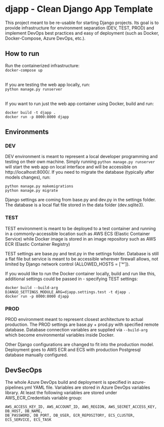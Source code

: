 # djapp - Clean Django App Template
This project meant to be re-usable for starting Django projects.
Its goal is to provide infrastructure for environment separation (DEV, TEST, PROD)
and implement DevOps best practices and easy of deployment (such as Docker, Docker-Compose, Azure DevOps, etc.).

## How to run
Run the containerized infrastructure:<br>
```docker-compose up```<br><br>

If you are testing the web app locally, run:<br>
```python manage.py runserver```<br><br>

If you want to run just the web app container using Docker, build and run:<br>
```
docker build -t djapp .
docker run -p 8000:8000 djapp
```

## Environments
### DEV
DEV environment is meant to represent a local developer programming and testing
on their own machine. Simply running `python manage.py runserver` will start
the web app on local interface and will be accessible on http://localhost:8000/.
If you need to migrate the database (typically after models changes), run:
```
python manage.py makemigrations
python manage.py migrate
```
Django settings are coming from base.py and dev.py in the settings folder. 
The database is a local flat file stored in the data folder (dev.sqlite3).


### TEST
TEST environment is meant to be deployed to a test container and running in a 
commonly-accessible location such as AWS ECS (Elastic Container Service) while 
Docker image is stored in an image repository such as AWS ECR (Elastic Container Registry)

TEST settings are base.py and test.py in the settings folder. Database is still a
flat file but service is meant to be accessible wherever firewall allows, not
limited by Django network control (ALLOWED_HOSTS = ['*']).

If you would like to run the Docker container locally, build and run like this,
additional settings could be passed in - specifying TEST settings:
```
docker build --build-arg DJANGO_SETTINGS_MODULE_ARG=djapp.settings.test -t djapp . 
docker run -p 8000:8000 djapp
```


### PROD
PROD environment meant to represent closest architecture to actual production.
The PROD settings are base.py + prod.py with specified remote database.
Database connection variables are supplied via ```--build-arg``` which become 
environmental variables inside Docker. 

Other Django configurations are changed to fit into the production model.
Deployment goes to AWS ECR and ECS with production Postgresql database manually configured.


## DevSecOps
The whole Azure DevOps build and deployment is specified in azure-pipelines.yml YAML file.
Variables are stored in Azure DevOps variables library. At least the following variables are stored under AWS_ECR_Credentials 
variable group:
```
AWS_ACCESS_KEY_ID, AWS_ACCOUNT_ID, AWS_REGION, AWS_SECRET_ACCESS_KEY, DB_HOST, DB_NAME, 
DB_PASSWORD, DB_PORT, DB_USER, ECR_REPOSITORY, ECS_CLUSTER, ECS_SERVICE, ECS_TASK
```
